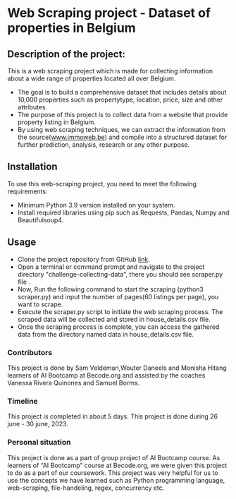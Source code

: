 
# Web Scraping project - Dataset of properties in Belgium

## Description of the project:
This is a web scraping project which is made for collecting information about a wide range of properties located all over Belgium.
* The goal is to build a comprehensive dataset that includes details about 10,000 properties such as propertytype, location, price, size and other attributes.
* The purpose of this project is to collect data from a website that provide property listing in Belgium. 
* By using web scraping techniques, we can extract the information from the source(www.immoweb.be) and compile into a structured dataset for further prediction, analysis, research or any other purpose.

## Installation
To use this web-scraping project, you need to meet the following requirements:
* Minimum Python 3.9 version installed on your system.
* Install required libraries using pip such as Requests, Pandas, Numpy and Beautifulsoup4.
  
  
## Usage
* Clone the project repository from GitHub [link]( https://github.com/Sam-Veldeman/challenge-collecting-data).
* Open a terminal or command prompt and navigate to the project directory "challenge-collecting-data", there you should see scraper.py file .
* Now, Run the following command to start the scraping (python3 scraper.py) and input the number of pages(60 listings per page), you want to scrape.
* Execute the scraper.py script to initiate the web scraping process. The scraped data will be collected and stored in house_details.csv file.
* Once the scraping process is complete, you can access the gathered data from the directory named data in house_details.csv file.



### Contributors
This project is done by Sam Veldeman,Wouter Daneels and Monisha Hitang learners of AI Bootcamp at Becode.org and assisted by the coaches Vanessa Rivera Quinones and Samuel Borms. 

### Timeline
This project is completed in about 5 days. This project is done during 26 june - 30 june, 2023.

### Personal situation
This project is done as a part of group project of AI Bootcamp course. As learners of “AI Bootcamp” course at Becode.org, we were given this project to do as a part of our coursework. This project was very helpful for us to use the concepts we have learned such as Python programming  language, web-scraping, file-handeling, regex, concurrency etc. 